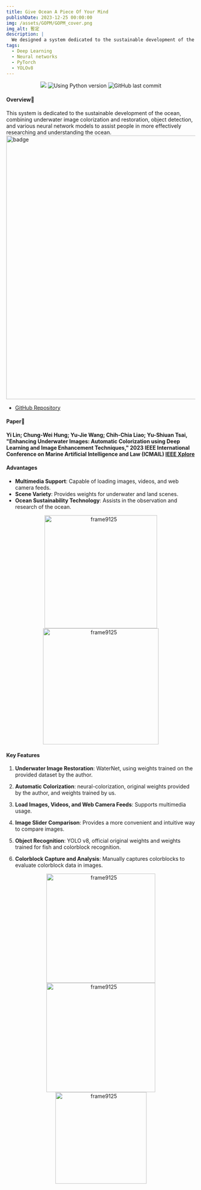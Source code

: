 ```yaml
---
title: Give Ocean A Piece Of Your Mind
publishDate: 2023-12-25 00:00:00
img: /assets/GOPM/GOPM_cover.png
img_alt: 暫定
description: |
  We designed a system dedicated to the sustainable development of the ocean, combining underwater image colorization and restoration, object detection, and various neural network models to assist people in more effectively researching and understanding the ocean.
tags:
  - Deep Learning
  - Neural networks
  - PyTorch
  - YOLOv8
---
```


<div align="center">
  <div>
    <a href="https://app.codacy.com/gh/NTOU-Arrays-Start-at-One/Give-ocean-a-piece-of-your-mind/dashboard?utm_source=gh&utm_medium=referral&utm_content=&utm_campaign=Badge_grade"><img src="https://app.codacy.com/project/badge/Grade/7d2de1a21412457b83366b5e822cdfac"></a>
    <img alt="Using Python version" src="https://img.shields.io/badge/python-3.8.10-blue.svg">
    <img alt="GitHub last commit" src="https://img.shields.io/github/last-commit/NTOU-Arrays-Start-at-One/Give-ocean-a-piece-of-your-mind">
  </div>
</div>

#### Overview🍩
This system is dedicated to the sustainable development of the ocean, combining underwater image colorization and restoration, object detection, and various neural network models to assist people in more effectively researching and understanding the ocean.
<img src="/assets/GOPM/GOPM_1.png" alt="badge" width="700">
<!-- <div align="center">
  <img src="https://github.com/NTOU-Arrays-Start-at-One/Give-ocean-a-piece-of-your-mind/blob/main/image/9.png?raw=true" alt="frame9125" width="600">
</div> -->

- [GitHub Repository](https://github.com/NTOU-Arrays-Start-at-One/Give-ocean-a-piece-of-your-mind.git)

#### Paper📝
**Yi Lin; Chung-Wei Hung; Yu-Jie Wang; Chih-Chia Liao; Yu-Shiuan Tsai,
 "Enhancing Underwater Images: Automatic Colorization using Deep Learning and Image Enhancement Techniques," 2023 IEEE International Conference on Marine Artificial Intelligence and Law (ICMAIL) <a href="https://ieeexplore.ieee.org/stamp/stamp.jsp?tp=&arnumber=10347502&isnumber=10347494" target="_blank">IEEE Xplore</a>**

#### Advantages
+   **Multimedia Support**: Capable of loading images, videos, and web camera feeds.
+   **Scene Variety**: Provides weights for underwater and land scenes.
+   **Ocean Sustainability Technology**: Assists in the observation and research of the ocean.

<div align="center">
  <img src="/assets/GOPM/GOPM_2.png" alt="frame9125" width="300"><img src="/assets/GOPM/GOPM_3.png" alt="frame9125" width="308">
</div>

#### Key Features

1.  **Underwater Image Restoration**: WaterNet, using weights trained on the provided dataset by the author.

2.  **Automatic Colorization**: neural-colorization, original weights provided by the author, and weights trained by us.

3.  **Load Images, Videos, and Web Camera Feeds**: Supports multimedia usage.

4.  **Image Slider Comparison**: Provides a more convenient and intuitive way to compare images.

5.  **Object Recognition**: YOLO v8, official original weights and weights trained for fish and colorblock recognition.

6.  **Colorblock Capture and Analysis**: Manually captures colorblocks to evaluate colorblock data in images.

<div align="center">
  <img src="/assets/GOPM/GOPM_4.png" alt="frame9125" width="290"><img src="/assets/GOPM/GOPM_5.png" alt="frame9125" width="290"><img src="/assets/GOPM/GOPM_6.png" alt="frame9125" width="243">
</div>